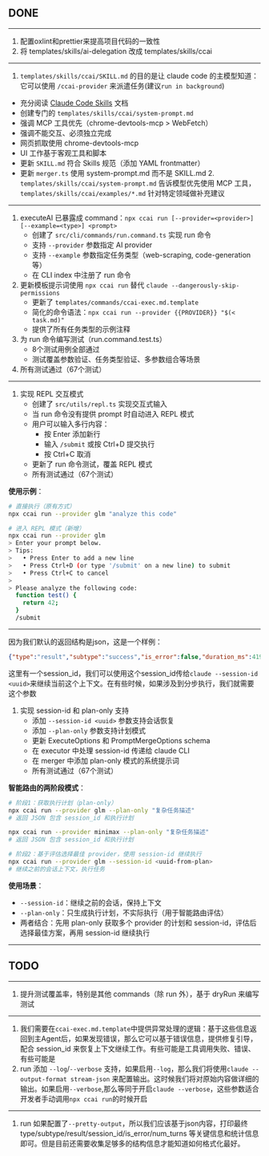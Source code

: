 ## DONE

---

1. 配置oxlint和prettier来提高项目代码的一致性
2. 将 templates/skills/ai-delegation 改成 templates/skills/ccai

---

1.  `templates/skills/ccai/SKILL.md` 的目的是让 claude code 的主模型知道：它可以使用 `/ccai-provider` 来派遣任务(建议`run in background`)

- 充分阅读 [Claude Code Skills](./references/claude-code/skills.md) 文档
- 创建专门的 `templates/skills/ccai/system-prompt.md`
- 强调 MCP 工具优先（chrome-devtools-mcp > WebFetch）
- 强调不能交互、必须独立完成
- 网页抓取使用 chrome-devtools-mcp
- UI 工作基于客观工具和脚本
- 更新 `SKILL.md` 符合 Skills 规范（添加 YAML frontmatter）
- 更新 `merger.ts` 使用 system-prompt.md 而不是 SKILL.md 2. `templates/skills/ccai/system-prompt.md` 告诉模型优先使用 MCP 工具，`templates/skills/ccai/examples/*.md` 针对特定领域做补充建议

---

1. executeAI 已暴露成 command：`npx ccai run [--provider=<provider>] [--example=<type>] <prompt>`
   - 创建了 `src/cli/commands/run.command.ts` 实现 run 命令
   - 支持 `--provider` 参数指定 AI provider
   - 支持 `--example` 参数指定任务类型（web-scraping, code-generation 等）
   - 在 CLI index 中注册了 run 命令
2. 更新模板提示词使用 `npx ccai run` 替代 `claude --dangerously-skip-permissions`
   - 更新了 `templates/commands/ccai-exec.md.template`
   - 简化的命令语法：`npx ccai run --provider {{PROVIDER}} "$(< task.md)"`
   - 提供了所有任务类型的示例注释
3. 为 run 命令编写测试（run.command.test.ts）
   - 8个测试用例全部通过
   - 测试覆盖参数验证、任务类型验证、多参数组合等场景
4. 所有测试通过（67个测试）

---

1. 实现 REPL 交互模式
   - 创建了 `src/utils/repl.ts` 实现交互式输入
   - 当 run 命令没有提供 prompt 时自动进入 REPL 模式
   - 用户可以输入多行内容：
     - 按 Enter 添加新行
     - 输入 `/submit` 或按 Ctrl+D 提交执行
     - 按 Ctrl+C 取消
   - 更新了 run 命令测试，覆盖 REPL 模式
   - 所有测试通过（67个测试）

**使用示例**：
```bash
# 直接执行（原有方式）
npx ccai run --provider glm "analyze this code"

# 进入 REPL 模式（新增）
npx ccai run --provider glm
> Enter your prompt below.
> Tips:
>   • Press Enter to add a new line
>   • Press Ctrl+D (or type '/submit' on a new line) to submit
>   • Press Ctrl+C to cancel
>
> Please analyze the following code:
  function test() {
    return 42;
  }
  /submit
```

---

因为我们默认的返回结构是json，这是一个样例：
```json
{"type":"result","subtype":"success","is_error":false,"duration_ms":41973,"duration_api_ms":34735,"num_turns":32,"result":"","session_id":"26283f86-1bdd-4e8c-99cd-493c95c7e074","total_cost_usd":0.017215,"usage":{"input_tokens":0,"cache_creation_input_tokens":0,"cache_read_input_tokens":0,"output_tokens":1005,"server_tool_use":{"web_search_requests":0},"service_tier":"standard","cache_creation":{"ephemeral_1h_input_tokens":0,"ephemeral_5m_input_tokens":0}},"modelUsage":{"claude-haiku-4-5-20251001":{"inputTokens":0,"outputTokens":428,"cacheReadInputTokens":0,"cacheCreationInputTokens":0,"webSearchRequests":0,"costUSD":0.00214,"contextWindow":200000},"minimax-m2":{"inputTokens":0,"outputTokens":1005,"cacheReadInputTokens":0,"cacheCreationInputTokens":0,"webSearchRequests":0,"costUSD":0.015075000000000002,"contextWindow":200000}},"permission_denials":[],"uuid":"40740e09-d006-4adf-8abe-7fb9d83b44db"}
```
这里有一个session_id，我们可以使用这个session_id传给`claude --session-id <uuid>`来继续当前这个上下文。在有些时候，如果涉及到分步执行，我们就需要这个参数

1. 实现 session-id 和 plan-only 支持
   - 添加 `--session-id <uuid>` 参数支持会话恢复
   - 添加 `--plan-only` 参数支持计划模式
   - 更新 ExecuteOptions 和 PromptMergeOptions schema
   - 在 executor 中处理 session-id 传递给 claude CLI
   - 在 merger 中添加 plan-only 模式的系统提示词
   - 所有测试通过（67个测试）

**智能路由的两阶段模式**：
```bash
# 阶段1：获取执行计划（plan-only）
npx ccai run --provider glm --plan-only "复杂任务描述"
# 返回 JSON 包含 session_id 和执行计划

npx ccai run --provider minimax --plan-only "复杂任务描述"
# 返回 JSON 包含 session_id 和执行计划

# 阶段2：基于评估选择最佳 provider，使用 session-id 继续执行
npx ccai run --provider glm --session-id <uuid-from-plan>
# 继续之前的会话上下文，执行任务
```

**使用场景**：
- `--session-id`：继续之前的会话，保持上下文
- `--plan-only`：只生成执行计划，不实际执行（用于智能路由评估）
- 两者结合：先用 plan-only 获取多个 provider 的计划和 session-id，评估后选择最佳方案，再用 session-id 继续执行

---


## TODO

---

1. 提升测试覆盖率，特别是其他 commands（除 run 外），基于 dryRun 来编写测试

---

1. 我们需要在`ccai-exec.md.template`中提供异常处理的逻辑：基于这些信息返回到主Agent后，如果发现错误，那么它可以基于错误信息，提供修复引导，配合 session_id 来恢复上下文继续工作。有些可能是工具调用失败、错误、有些可能是
2. run 添加 `--log`/`--verbose` 支持，如果启用`--log`，那么我们将使用`claude --output-format stream-json` 来配置输出。这时候我们将对原始内容做详细的输出。如果启用`--verbose`,那么等同于开启`claude --verbose`，这些参数适合开发者手动调用`npx ccai run`的时候开启

---

1. run 如果配置了`--pretty-output`，所以我们应该基于json内容，打印最终 type/subtype/result/session_id/is_error/num_turns 等关键信息和统计信息即可。但是目前还需要收集足够多的结构信息才能知道如何格式化最好。
